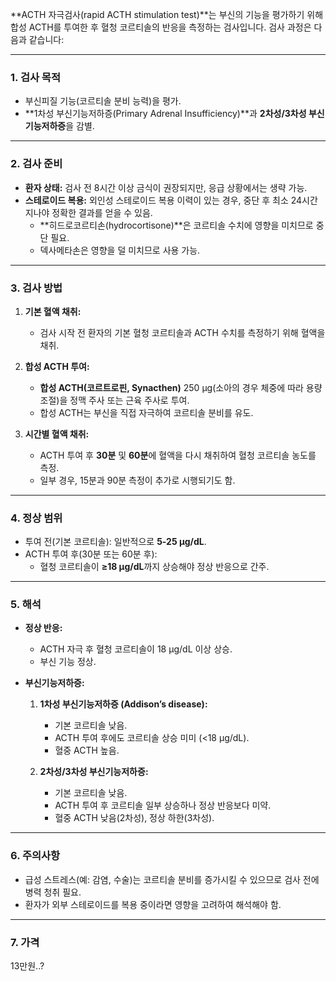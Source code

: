 **ACTH 자극검사(rapid ACTH stimulation test)**는 부신의 기능을 평가하기 위해 합성 ACTH를 투여한 후 혈청 코르티솔의 반응을 측정하는 검사입니다. 검사 과정은 다음과 같습니다:

---

### **1. 검사 목적**

- 부신피질 기능(코르티솔 분비 능력)을 평가.
- **1차성 부신기능저하증(Primary Adrenal Insufficiency)**과 **2차성/3차성 부신기능저하증**을 감별.

---

### **2. 검사 준비**

- **환자 상태:** 검사 전 8시간 이상 금식이 권장되지만, 응급 상황에서는 생략 가능.
- **스테로이드 복용:** 외인성 스테로이드 복용 이력이 있는 경우, 중단 후 최소 24시간 지나야 정확한 결과를 얻을 수 있음.
    - **히드로코르티손(hydrocortisone)**은 코르티솔 수치에 영향을 미치므로 중단 필요.
    - 덱사메타손은 영향을 덜 미치므로 사용 가능.

---

### **3. 검사 방법**

1. **기본 혈액 채취:**
    
    - 검사 시작 전 환자의 기본 혈청 코르티솔과 ACTH 수치를 측정하기 위해 혈액을 채취.
2. **합성 ACTH 투여:**
    
    - **합성 ACTH(코르트로핀, Synacthen)** 250 µg(소아의 경우 체중에 따라 용량 조절)을 정맥 주사 또는 근육 주사로 투여.
    - 합성 ACTH는 부신을 직접 자극하여 코르티솔 분비를 유도.
3. **시간별 혈액 채취:**
    
    - ACTH 투여 후 **30분** 및 **60분**에 혈액을 다시 채취하여 혈청 코르티솔 농도를 측정.
    - 일부 경우, 15분과 90분 측정이 추가로 시행되기도 함.

---

### **4. 정상 범위**

- 투여 전(기본 코르티솔): 일반적으로 **5-25 µg/dL**.
- ACTH 투여 후(30분 또는 60분 후):
    - 혈청 코르티솔이 **≥18 µg/dL**까지 상승해야 정상 반응으로 간주.

---

### **5. 해석**

- **정상 반응:**
    
    - ACTH 자극 후 혈청 코르티솔이 18 µg/dL 이상 상승.
    - 부신 기능 정상.
- **부신기능저하증:**
    
    1. **1차성 부신기능저하증 (Addison’s disease):**
        
        - 기본 코르티솔 낮음.
        - ACTH 투여 후에도 코르티솔 상승 미미 (<18 µg/dL).
        - 혈중 ACTH 높음.
    2. **2차성/3차성 부신기능저하증:**
        
        - 기본 코르티솔 낮음.
        - ACTH 투여 후 코르티솔 일부 상승하나 정상 반응보다 미약.
        - 혈중 ACTH 낮음(2차성), 정상 하한(3차성).

---

### **6. 주의사항**

- 급성 스트레스(예: 감염, 수술)는 코르티솔 분비를 증가시킬 수 있으므로 검사 전에 병력 청취 필요.
- 환자가 외부 스테로이드를 복용 중이라면 영향을 고려하여 해석해야 함.

---

### 7. 가격
13만원..?

